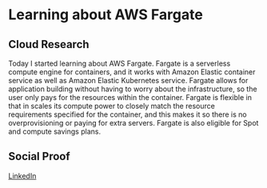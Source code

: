 # Learning about AWS Fargate

## Cloud Research

Today I started learning about AWS Fargate. Fargate is a serverless compute engine for containers, and it works with Amazon Elastic container service as well as Amazon Elastic Kubernetes service. Fargate allows for application building without having to worry about the infrastructure, so the user only pays for the resources within the container.
Fargate is flexible in that in scales its compute power to closely match the resource requirements specified for the container, and this makes it so there is no overprovisioning or paying for extra servers. Fargate is also eligible for Spot and compute savings plans.

## Social Proof

[LinkedIn](https://www.linkedin.com/posts/rockyle98_100daysofcloud-aws-infrastructure-activity-6820885146875568128-n09q)